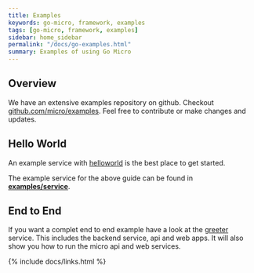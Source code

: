 ```yaml
---
title: Examples
keywords: go-micro, framework, examples
tags: [go-micro, framework, examples]
sidebar: home_sidebar
permalink: "/docs/go-examples.html"
summary: Examples of using Go Micro
---
```


## Overview

We have an extensive examples repository on github. Checkout [github.com/micro/examples](https://github.com/micro/examples). 
Feel free to contribute or make changes and updates.

## Hello World

An example service with [helloworld](https://github.com/micro/examples/tree/master/helloworld) is the best place to get 
started.

The example service for the above guide can be found in [**examples/service**](https://github.com/micro/examples/tree/master/service).

## End to End

If you want a complet end to end example have a look at the [greeter](https://github.com/micro/examples/tree/master/greeter) service. 
This includes the backend service, api and web apps. It will also show you how to run the micro api and web services.


{% include docs/links.html %}
